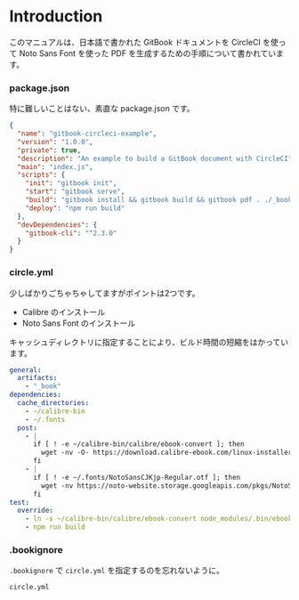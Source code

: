 # Introduction

このマニュアルは、日本語で書かれた GitBook ドキュメントを CircleCI を使って Noto Sans Font を使った PDF を生成するための手順について書かれています。

### package.json
特に難しいことはない、素直な package.json です。

```json
{
  "name": "gitbook-circleci-example",
  "version": "1.0.0",
  "private": true,
  "description": "An example to build a GitBook document with CircleCI",
  "main": "index.js",
  "scripts": {
    "init": "gitbook init",
    "start": "gitbook serve",
    "build": "gitbook install && gitbook build && gitbook pdf . ./_book/book.pdf",
    "deploy": "npm run build"
  },
  "devDependencies": {
    "gitbook-cli": "^2.3.0"
  }
}
```

### circle.yml
少しばかりごちゃちゃしてますがポイントは2つです。

* Calibre のインストール
* Noto Sans Font のインストール

キャッシュディレクトリに指定することにより、ビルド時間の短縮をはかっています。

```yaml
general:
  artifacts:
    - "_book"
dependencies:
  cache_directories:
    - ~/calibre-bin
    - ~/.fonts
  post:
    - |
      if [ ! -e ~/calibre-bin/calibre/ebook-convert ]; then
        wget -nv -O- https://download.calibre-ebook.com/linux-installer.py | python -c "import sys; main=lambda x,y:sys.stderr.write('Download failed\n'); exec(sys.stdin.read()); main('~/calibre-bin', True)"
      fi
    - |
      if [ ! -e ~/.fonts/NotoSansCJKjp-Regular.otf ]; then
        wget -nv https://noto-website.storage.googleapis.com/pkgs/NotoSansCJKjp-hinted.zip && unzip NotoSansCJKjp-hinted.zip && mkdir -p ~/.fonts && mv *otf ~/.fonts && fc-cache -f -v && rm -f NotoSansCJKjp-hinted.zip LICENSE_OFL.txt README
      fi
test:
  override:
    - ln -s ~/calibre-bin/calibre/ebook-convert node_modules/.bin/ebook-convert
    - npm run build
```

### .bookignore

`.bookignore` で `circle.yml` を指定するのを忘れないように。

```
circle.yml
```
